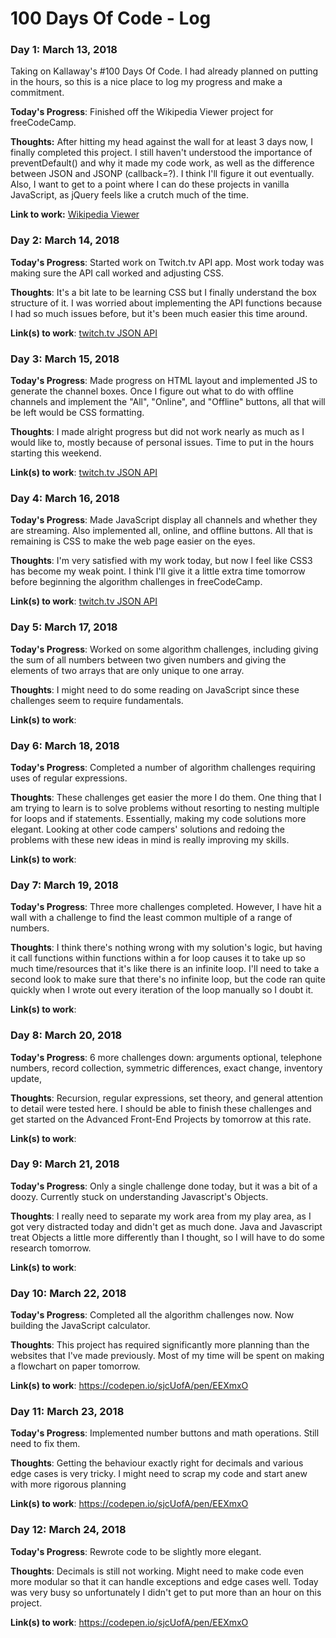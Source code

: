 # 100 Days Of Code - Log

### Day 1: March 13, 2018
Taking on Kallaway's #100 Days Of Code. I had already planned on putting in the hours, so this is a nice place to log my progress and make a commitment.

**Today's Progress**: Finished off the Wikipedia Viewer project for freeCodeCamp.

**Thoughts:** After hitting my head against the wall for at least 3 days now, I finally completed this project. I still haven't understood the importance of preventDefault() and why it made my code work, as well as the difference between JSON and JSONP (callback=?). I think I'll figure it out eventually. Also, I want to get to a point where I can do these projects in vanilla JavaScript, as jQuery feels like a crutch much of the time.

**Link to work:** [Wikipedia Viewer](https://codepen.io/sjcUofA/pen/yKNjbb)

### Day 2: March 14, 2018

**Today's Progress**: Started work on Twitch.tv API app. Most work today was making sure the API call worked and adjusting CSS.

**Thoughts**: It's a bit late to be learning CSS but I finally understand the box structure of it. I was worried about implementing the API functions because I had so much issues before, but it's been much easier this time around.

**Link(s) to work**: [twitch.tv JSON API](https://codepen.io/sjcUofA/pen/xWVzoB?editors=1111)

### Day 3: March 15, 2018

**Today's Progress**: Made progress on HTML layout and implemented JS to generate the channel boxes. Once I figure out what to do with offline channels and implement the "All", "Online", and "Offline" buttons, all that will be left would be CSS formatting.

**Thoughts**: I made alright progress but did not work nearly as much as I would like to, mostly because of personal issues. Time to put in the hours starting this weekend.

**Link(s) to work**: [twitch.tv JSON API](https://codepen.io/sjcUofA/pen/xWVzoB?editors=1111)

### Day 4: March 16, 2018

**Today's Progress**: Made JavaScript display all channels and whether they are streaming. Also implemented all, online, and offline buttons. All that is remaining is CSS to make the web page easier on the eyes.

**Thoughts**: I'm very satisfied with my work today, but now I feel like CSS3 has become my weak point. I think I'll give it a little extra time tomorrow before beginning the algorithm challenges in freeCodeCamp.

**Link(s) to work**: [twitch.tv JSON API](https://codepen.io/sjcUofA/pen/xWVzoB?editors=1111)

### Day 5: March 17, 2018

**Today's Progress**: Worked on some algorithm challenges, including giving the sum of all numbers between two given numbers and giving the elements of two arrays that are only unique to one array.

**Thoughts**: I might need to do some reading on JavaScript since these challenges seem to require fundamentals.

**Link(s) to work**: 

### Day 6: March 18, 2018

**Today's Progress**: Completed a number of algorithm challenges requiring uses of regular expressions.

**Thoughts**: These challenges get easier the more I do them. One thing that I am trying to learn is to solve problems without resorting to nesting multiple for loops and if statements. Essentially, making my code solutions more elegant. Looking at other code campers' solutions and redoing the problems with these new ideas in mind is really improving my skills.

**Link(s) to work**: 

### Day 7: March 19, 2018

**Today's Progress**: Three more challenges completed. However, I have hit a wall with a challenge to find the least common multiple of a range of numbers.

**Thoughts**: I think there's nothing wrong with my solution's logic, but having it call functions within functions within a for loop causes it to take up so much time/resources that it's like there is an infinite loop. I'll need to take a second look to make sure that there's no infinite loop, but the code ran quite quickly when I wrote out every iteration of the loop manually so I doubt it.

**Link(s) to work**: 

### Day 8: March 20, 2018

**Today's Progress**: 6 more challenges down: arguments optional, telephone numbers, record collection, symmetric differences, exact change, inventory update,

**Thoughts**: Recursion, regular expressions, set theory, and general attention to detail were tested here. I should be able to finish these challenges and get started on the Advanced Front-End Projects by tomorrow at this rate.

**Link(s) to work**: 

### Day 9: March 21, 2018

**Today's Progress**: Only a single challenge done today, but it was a bit of a doozy. Currently stuck on understanding Javascript's Objects.

**Thoughts**: I really need to separate my work area from my play area, as I got very distracted today and didn't get as much done. Java and Javascript treat Objects a little more differently than I thought, so I will have to do some research tomorrow.

**Link(s) to work**: 

### Day 10: March 22, 2018

**Today's Progress**: Completed all the algorithm challenges now. Now building the JavaScript calculator.

**Thoughts**: This project has required significantly more planning than the websites that I've made previously. Most of my time will be spent on making a flowchart on paper tomorrow.

**Link(s) to work**: https://codepen.io/sjcUofA/pen/EEXmxO

### Day 11: March 23, 2018

**Today's Progress**: Implemented number buttons and math operations. Still need to fix them.

**Thoughts**: Getting the behaviour exactly right for decimals and various edge cases is very tricky. I might need to scrap my code and start anew with more rigorous planning

**Link(s) to work**: https://codepen.io/sjcUofA/pen/EEXmxO

### Day 12: March 24, 2018

**Today's Progress**: Rewrote code to be slightly more elegant.

**Thoughts**: Decimals is still not working. Might need to make code even more modular so that it can handle exceptions and edge cases well. Today was very busy so unfortunately I didn't get to put more than an hour on this project.

**Link(s) to work**: https://codepen.io/sjcUofA/pen/EEXmxO
